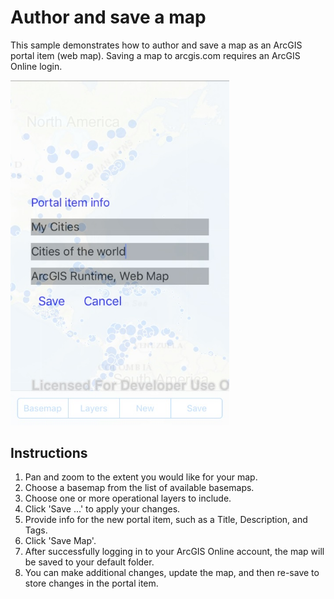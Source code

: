 # Author and save a map

This sample demonstrates how to author and save a map as an ArcGIS portal item (web map). Saving a map to arcgis.com requires an ArcGIS Online login.

<img src="AuthorMap.jpg" width="350"/>

## Instructions

1. Pan and zoom to the extent you would like for your map. 
2. Choose a basemap from the list of available basemaps. 
3. Choose one or more operational layers to include. 
4. Click 'Save ...' to apply your changes. 
5. Provide info for the new portal item, such as a Title, Description, and Tags. 
6. Click 'Save Map'. 
7. After successfully logging in to your ArcGIS Online account, the map will be saved to your default folder. 
8. You can make additional changes, update the map, and then re-save to store changes in the portal item.
